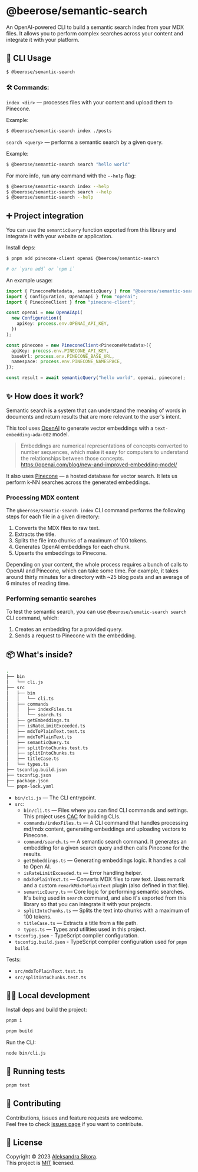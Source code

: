 # @beerose/semantic-search

An OpenAI-powered CLI to build a semantic search index from your MDX files. It
allows you to perform complex searches across your content and integrate it with
your platform.

## 🚀 CLI Usage

```sh
$ @beerose/semantic-search
```

### 🛠 Commands:

`index <dir>` — processes files with your content and upload them to Pinecone.

Example:

```sh
$ @beerose/semantic-search index ./posts
```

`search <query>` — performs a semantic search by a given query.

Example:

```sh
$ @beerose/semantic-search search "hello world"
```

For more info, run any command with the `--help` flag:

```sh
$ @beerose/semantic-search index --help
$ @beerose/semantic-search search --help
$ @beerose/semantic-search --help
```

## ➕ Project integration

You can use the `semanticQuery` function exported from this library and
integrate it with your website or application.

Install deps:

```sh
$ pnpm add pinecone-client openai @beerose/semantic-search

# or `yarn add` or `npm i`
```

An example usage:

```ts
import { PineconeMetadata, semanticQuery } from "@beerose/semantic-search";
import { Configuration, OpenAIApi } from "openai";
import { PineconeClient } from "pinecone-client";

const openai = new OpenAIApi(
  new Configuration({
    apiKey: process.env.OPENAI_API_KEY,
  })
);

const pinecone = new PineconeClient<PineconeMetadata>({
  apiKey: process.env.PINECONE_API_KEY,
  baseUrl: process.env.PINECONE_BASE_URL,
  namespace: process.env.PINECONE_NAMESPACE,
});

const result = await semanticQuery("hello world", openai, pinecone);
```

## ✨ How does it work?

Semantic search is a system that can understand the meaning of words in
documents and return results that are more relevant to the user's intent.

This tool uses [OpenAI](https://openai.com/) to generate vector embeddings with
a `text-embedding-ada-002` model.

> Embeddings are numerical representations of concepts converted to number
> sequences, which make it easy for computers to understand the relationships
> between those concepts.
> https://openai.com/blog/new-and-improved-embedding-model/

It also uses [Pinecone](https://pinecone.io/) — a hosted database for vector
search. It lets us perform k-NN searches across the generated embeddings.

### Processing MDX content

The `@beerose/sematic-search index` CLI command performs the following steps for
each file in a given directory:

1.  Converts the MDX files to raw text.
2.  Extracts the title.
3.  Splits the file into chunks of a maximum of 100 tokens.
4.  Generates OpenAI embeddings for each chunk.
5.  Upserts the embeddings to Pinecone.

Depending on your content, the whole process requires a bunch of calls to OpenAI
and Pinecone, which can take some time. For example, it takes around thirty
minutes for a directory with ~25 blog posts and an average of 6 minutes of
reading time.

### Performing semantic searches

To test the semantic search, you can use `@beerose/sematic-search search` CLI
command, which:

1. Creates an embedding for a provided query.
2. Sends a request to Pinecone with the embedding.

## 📦 What's inside?

```sh
.
├── bin
│   └── cli.js
├── src
│   ├── bin
│   │   └── cli.ts
│   ├── commands
│   │   ├── indexFiles.ts
│   │   └── search.ts
│   ├── getEmbeddings.ts
│   ├── isRateLimitExceeded.ts
│   ├── mdxToPlainText.test.ts
│   ├── mdxToPlainText.ts
│   ├── semanticQuery.ts
│   ├── splitIntoChunks.test.ts
│   ├── splitIntoChunks.ts
│   ├── titleCase.ts
│   └── types.ts
├── tsconfig.build.json
├── tsconfig.json
├── package.json
└── pnpm-lock.yaml
```

- `bin/cli.js` — The CLI entrypoint.
- `src`:
  - `bin/cli.ts` — Files where you can find CLI commands and settings. This
    project uses [CAC](https://github.com/cacjs/cac) for building CLIs.
  - `commands/indexFiles.ts` — A CLI command that handles processing md/mdx
    content, generating embeddings and uploading vectors to Pinecone.
  - `command/search.ts` — A semantic search command. It generates an embedding
    for a given search query and then calls Pinecone for the results.
  - `getEmbeddings.ts` — Generating embeddings logic. It handles a call to Open
    AI.
  - `isRateLimitExceeded.ts` — Error handling helper.
  - `mdxToPlainText.ts` — Converts MDX files to raw text. Uses remark and a
    custom `remarkMdxToPlainText` plugin (also defined in that file).
  - `semanticQuery.ts` — Core logic for performing semantic searches. It's being
    used in `search` command, and also it's exported from this library so that
    you can integrate it with your projects.
  - `splitIntoChunks.ts` — Splits the text into chunks with a maximum of 100
    tokens.
  - `titleCase.ts` — Extracts a title from a file path.
  - `types.ts` — Types and utilities used in this project.
- `tsconfig.json` - TypeScript compiler configuration.
- `tsconfig.build.json` - TypeScript compiler configuration used for
  `pnpm build`.

Tests:

- `src/mdxToPlainText.test.ts`
- `src/splitIntoChunks.test.ts`

## 👩‍💻 Local development

Install deps and build the project:

```sh
pnpm i

pnpm build
```

Run the CLI:

```sh
node bin/cli.js
```

## 🧪 Running tests

```sh
pnpm test
```

## 🤝 Contributing

Contributions, issues and feature requests are welcome.<br /> Feel free to check
[issues page](https://github.com/beerose/semantic-search/issues) if you want to
contribute.<br />

## 📝 License

Copyright © 2023 [Aleksandra Sikora](https://github.com/beerose).<br /> This
project is [MIT](https://github.com/beerose/semantic-search/blob/master/LICENSE)
licensed.
